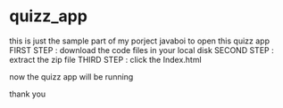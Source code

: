 # quizz_app
this is just the sample part of my porject javaboi 
to open this quizz app 
FIRST STEP : download the code files in your local disk 
SECOND STEP : extract the zip file
THIRD STEP : click the Index.html 

now the quizz app will be running

thank you

